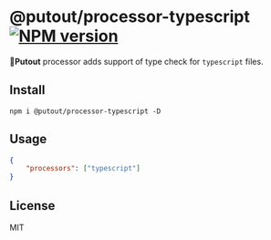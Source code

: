 # @putout/processor-typescript [![NPM version][NPMIMGURL]][NPMURL]

[NPMIMGURL]: https://img.shields.io/npm/v/@putout/processor-typescript.svg?style=flat&longCache=true
[NPMURL]: https://npmjs.org/package/@putout/processor-typescript "npm"

🐊**Putout** processor adds support of type check for `typescript` files.

## Install

```
npm i @putout/processor-typescript -D
```

## Usage

```json
{
    "processors": ["typescript"]
}
```

## License

MIT
